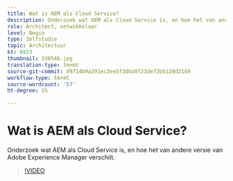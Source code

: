 ```yaml
---
title: Wat is AEM als Cloud Service?
description: Onderzoek wat AEM als Cloud Service is, en hoe het van andere versie van Adobe Experience Manager verschilt.
role: Architect, ontwikkelaar
level: Begin
type: Zelfstudie
topic: Architectuur
kt: 6923
thumbnail: 330546.jpg
translation-type: tm+mt
source-git-commit: d9714b9a291ec3ee5f3dba9723de72bb120d2149
workflow-type: tm+mt
source-wordcount: '57'
ht-degree: 1%

---
```



# Wat is AEM als Cloud Service?

Onderzoek wat AEM als Cloud Service is, en hoe het van andere versie van Adobe Experience Manager verschilt.

>[!VIDEO](https://video.tv.adobe.com/v/330546/?quality=12&learn=on)